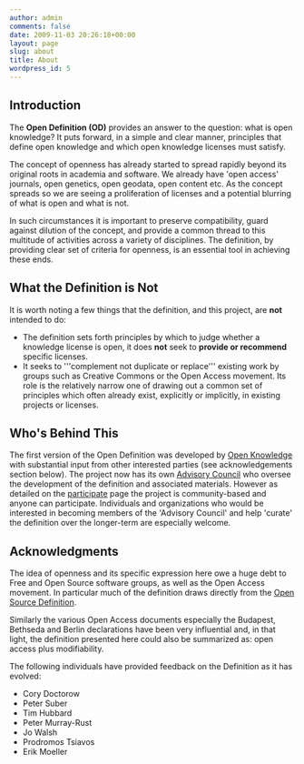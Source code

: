 ```yaml
---
author: admin
comments: false
date: 2009-11-03 20:26:18+00:00
layout: page
slug: about
title: About
wordpress_id: 5
---
```


## Introduction

The **Open Definition (OD)** provides an answer to the question: what is open knowledge? It puts forward, in a simple and clear manner, principles that define open knowledge and which open knowledge licenses must satisfy.

The concept of openness has already started to spread rapidly beyond its original roots in academia and software. We already have 'open access' journals, open genetics, open geodata, open content etc. As the concept spreads so we are seeing a proliferation of licenses and a potential blurring of what is open and what is not.

In such circumstances it is important to preserve compatibility, guard against dilution of the concept, and provide a common thread to this multitude of activities across a variety of disciplines. The definition, by providing clear set of criteria for openness, is an essential tool in achieving these ends. 

## What the Definition is Not

It is worth noting a few things that the definition, and this project, are **not** intended to do:

  * The definition sets forth principles by which to judge whether a knowledge license is open, it does **not** seek to **provide or recommend** specific licenses.
  * It seeks to '''complement not duplicate or replace''' existing work by groups such as Creative Commons or the Open Access movement. Its role is the relatively narrow one of drawing out a common set of principles which often already exist, explicitly or implicitly, in existing projects or licenses.

## Who's Behind This

The first version of the Open Definition was developed by [Open Knowledge](http://www.okfn.org) with substantial input from other interested parties (see acknowledgements section below). The project now has its own [Advisory Council](/advisory-council) who oversee the development of the definition and associated materials. However as detailed on the [participate](/participate) page the project is community-based and anyone can participate. Individuals and organizations who would be interested in becoming members of the 'Advisory Council' and help 'curate' the definition over the longer-term are especially welcome.

## Acknowledgments

The idea of openness and its specific expression here owe a huge debt to Free and Open Source software groups, as well as the Open Access movement. In particular much of the definition draws directly from the [Open Source Definition](http://www.opensource.org/docs/definition.php).

Similarly the various Open Access documents especially the Budapest, Bethseda and Berlin declarations have been very influential and, in that light, the definition presented here could also be summarized as: open access plus modifiability.

The following individuals have provided feedback on the Definition as it has evolved:

  * Cory Doctorow
  * Peter Suber
  * Tim Hubbard
  * Peter Murray-Rust
  * Jo Walsh
  * Prodromos Tsiavos
  * Erik Moeller
